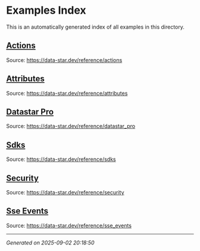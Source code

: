 # Examples Index

This is an automatically generated index of all examples in this directory.

## [Actions](actions.md)
Source: https://data-star.dev/reference/actions

## [Attributes](attributes.md)
Source: https://data-star.dev/reference/attributes

## [Datastar Pro](datastar_pro.md)
Source: https://data-star.dev/reference/datastar_pro

## [Sdks](sdks.md)
Source: https://data-star.dev/reference/sdks

## [Security](security.md)
Source: https://data-star.dev/reference/security

## [Sse Events](sse_events.md)
Source: https://data-star.dev/reference/sse_events


---

*Generated on 2025-09-02 20:18:50*
